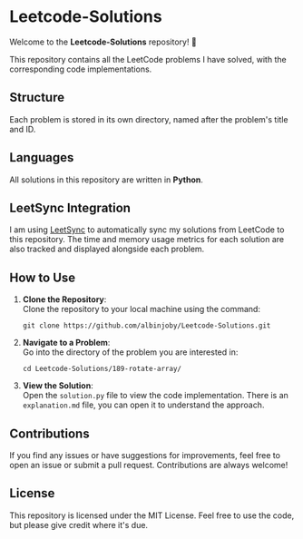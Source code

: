 
# Leetcode-Solutions

Welcome to the **Leetcode-Solutions** repository! 🎯

This repository contains all the LeetCode problems I have solved, with the corresponding code implementations.

## Structure

Each problem is stored in its own directory, named after the problem's title and ID.


## Languages

All solutions in this repository are written in **Python**.

## LeetSync Integration

I am using [LeetSync](https://github.com/synleets/leetsync) to automatically sync my solutions from LeetCode to this repository. The time and memory usage metrics for each solution are also tracked and displayed alongside each problem.

## How to Use

1. **Clone the Repository**:  
   Clone the repository to your local machine using the command:
   ```
   git clone https://github.com/albinjoby/Leetcode-Solutions.git
   ```

2. **Navigate to a Problem**:  
   Go into the directory of the problem you are interested in:
   ```
   cd Leetcode-Solutions/189-rotate-array/
   ```

3. **View the Solution**:  
   Open the `solution.py` file to view the code implementation. There is an `explanation.md` file, you can open it to understand the approach.

## Contributions

If you find any issues or have suggestions for improvements, feel free to open an issue or submit a pull request. Contributions are always welcome!

## License

This repository is licensed under the MIT License. Feel free to use the code, but please give credit where it's due.
